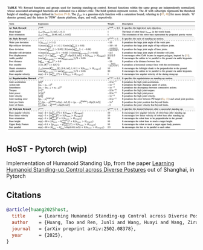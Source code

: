 <img src="./rewards.png" width="600px"></img>

## HoST - Pytorch (wip)

Implementation of Humanoid Standing Up, from the paper <a href="https://taohuang13.github.io/humanoid-standingup.github.io/">Learning Humanoid Standing-up Control across Diverse Postures</a> out of Shanghai, in Pytorch

## Citations

```bibtex
@article{huang2025host,
  title     = {Learning Humanoid Standing-up Control across Diverse Postures},
  author    = {Huang, Tao and Ren, Junli and Wang, Huayi and Wang, Zirui and Ben, Qingwei and Wen, Muning and Chen, Xiao and Li, Jianan and Pang, Jiangmiao},
  journal   = {arXiv preprint arXiv:2502.08378},
  year      = {2025},
}
```
